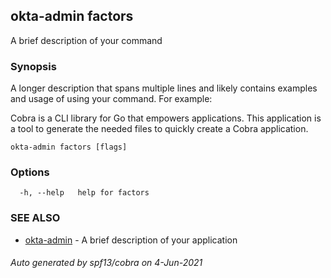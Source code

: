 ## okta-admin factors

A brief description of your command

### Synopsis

A longer description that spans multiple lines and likely contains examples
and usage of using your command. For example:

Cobra is a CLI library for Go that empowers applications.
This application is a tool to generate the needed files
to quickly create a Cobra application.

```
okta-admin factors [flags]
```

### Options

```
  -h, --help   help for factors
```

### SEE ALSO

* [okta-admin](okta-admin.md)	 - A brief description of your application

###### Auto generated by spf13/cobra on 4-Jun-2021
